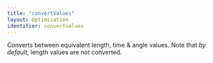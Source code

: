 ```yaml
---
title: "convertValues"
layout: Optimisation
identifier: convertvalues
---
```


<!-- This file was automatically generated. -->


Converts between equivalent length, time & angle values. Note that *by default*,
length values are not converted.
